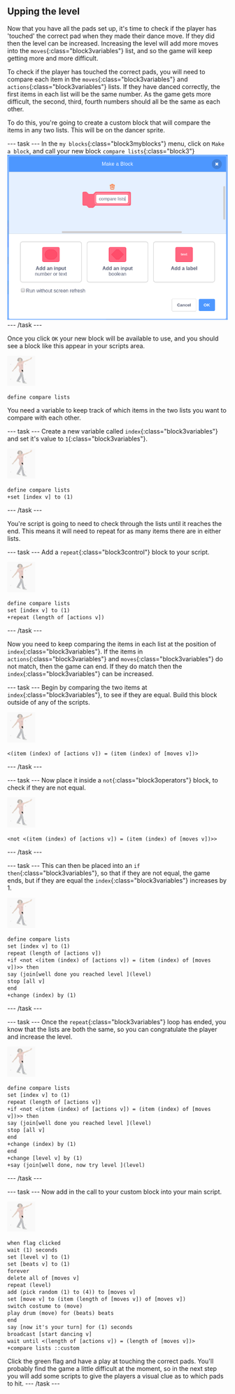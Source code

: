 ## Upping the level

Now that you have all the pads set up, it's time to check if the player has 'touched' the correct pad when they made their dance move. If they did then the level can be increased. Increasing the level will add more moves into the `moves`{:class="block3variables"} list, and so the game will keep getting more and more difficult.

To check if the player has touched the correct pads, you will need to compare each item in the `moves`{:class="block3variables"} and `actions`{:class="block3variables"} lists. If they have danced correctly, the first items in each list will be the same number. As the game gets more difficult, the second, third, fourth numbers should all be the same as each other.

To do this, you're going to create a custom block that will compare the items in any two lists. This will be on the dancer sprite.

--- task ---
In the `my blocks`{:class="block3myblocks"} menu, click on `Make a block`, and call your new block `compare lists`{:class="block3"}
![compare lists](images/compare_lists.png)
--- /task ---

Once you click `OK` your new block will be available to use, and you should see a block like this appear in your scripts area.

![dance sprite](images/dance_sprite.png)
```blocks3
define compare lists
```

You need a variable to keep track of which items in the two lists you want to compare with each other.

--- task ---
Create a new variable called `index`{:class="block3variables"} and set it's value to `1`{:class="block3variables"}.

![dance sprite](images/dance_sprite.png)
```blocks3
define compare lists
+set [index v] to (1)
```
--- /task ---

You're script is going to need to check through the lists until it reaches the end. This means it will need to repeat for as many items there are in either lists.

--- task ---
Add a `repeat`{:class="block3control"} block to your script.

![dance sprite](images/dance_sprite.png)
```blocks3
define compare lists
set [index v] to (1)
+repeat (length of [actions v])
```
--- /task ---

Now you need to keep comparing the items in each list at the position of `index`{:class="block3variables"}. If the items in `actions`{:class="block3variables"} and `moves`{:class="block3variables"} do not match, then the game can end. If they do match then the `index`{:class="block3variables"} can be increased.

--- task ---
Begin by comparing the two items at `index`{:class="block3variables"}, to see if they are equal. Build this block outside of any of the scripts.

![dance sprite](images/dance_sprite.png)
```blocks3
<(item (index) of [actions v]) = (item (index) of [moves v])>
```
--- /task ---

--- task ---
Now place it inside a `not`{:class="block3operators"} block, to check if they are not equal.

![dance sprite](images/dance_sprite.png)
```blocks3
<not <(item (index) of [actions v]) = (item (index) of [moves v])>>
```
--- /task ---

--- task ---
This can then be placed into an `if then`{:class="block3variables"}, so that if they are not equal, the game ends, but if they are equal the `index`{:class="block3variables"} increases by 1.

![dance sprite](images/dance_sprite.png)
```blocks3
define compare lists
set [index v] to (1)
repeat (length of [actions v])
+if <not <(item (index) of [actions v]) = (item (index) of [moves v])>> then
say (join[well done you reached level ](level)
stop [all v]
end
+change (index) by (1)
```
--- /task ---

--- task ---
Once the `repeat`{:class="block3variables"} loop has ended, you know that the lists are both the same, so you can congratulate the player and increase the level.

![dance sprite](images/dance_sprite.png)
```blocks3
define compare lists
set [index v] to (1)
repeat (length of [actions v])
+if <not <(item (index) of [actions v]) = (item (index) of [moves v])>> then
say (join[well done you reached level ](level)
stop [all v]
end
+change (index) by (1)
end
+change [level v] by (1)
+say (join[well done, now try level ](level)
```
--- /task ---

--- task ---
Now add in the call to your custom block into your main script.

![dance sprite](images/dance_sprite.png)
```blocks3
when flag clicked
wait (1) seconds
set [level v] to (1)
set [beats v] to (1)
forever
delete all of [moves v]
repeat (level)
add (pick random (1) to (4)) to [moves v]
set [move v] to (item (length of [moves v]) of [moves v])
switch costume to (move)
play drum (move) for (beats) beats
end
say [now it's your turn] for (1) seconds
broadcast [start dancing v]
wait until <(length of [actions v]) = (length of [moves v])>
+compare lists ::custom
```

Click the green flag and have a play at touching the correct pads. You'll probably find the game a little difficult at the moment, so in the next step you will add some scripts to give the players a visual clue as to which pads to hit.
--- /task ---
